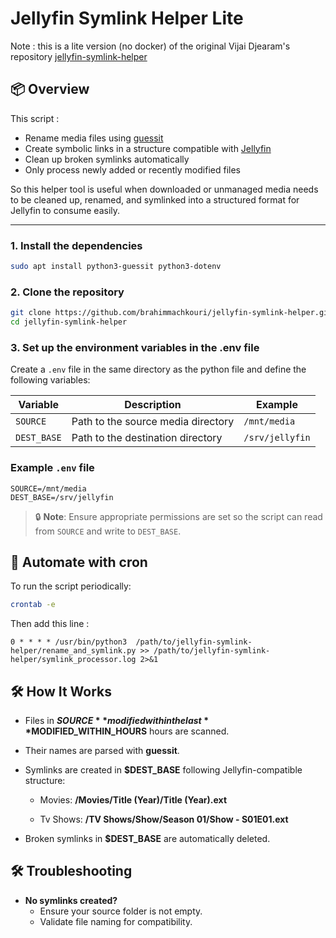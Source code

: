 # Jellyfin Symlink Helper Lite

Note : this is a lite version (no docker) of the original Vijai Djearam's repository [jellyfin-symlink-helper](https://github.com/vijaidjearam/jellyfin-symlink-helper)

## 📦 Overview

This script :
- Rename media files using [guessit](https://github.com/guessit-io/guessit)
- Create symbolic links in a structure compatible with [Jellyfin](https://jellyfin.org/)
- Clean up broken symlinks automatically
- Only process newly added or recently modified files

So this helper tool is useful when downloaded or unmanaged media needs to be cleaned up, renamed, and symlinked into a structured format for Jellyfin to consume easily.

---

### 1. Install the dependencies

```bash
sudo apt install python3-guessit python3-dotenv
```

### 2. Clone the repository

```bash
git clone https://github.com/brahimmachkouri/jellyfin-symlink-helper.git
cd jellyfin-symlink-helper
```

### 3. Set up the environment variables in the .env file

Create a `.env` file in the same directory as the python file and define the following variables:

| Variable    | Description                             | Example              |
|-------------|-----------------------------------------|----------------------|
| `SOURCE`    | Path to the source media directory      | `/mnt/media`     |
| `DEST_BASE` | Path to the destination directory       | `/srv/jellyfin`      |

### Example `.env` file

```env
SOURCE=/mnt/media
DEST_BASE=/srv/jellyfin
```

> 🔒 **Note**: Ensure appropriate permissions are set so the script can read from `SOURCE` and write to `DEST_BASE`.

## 🔁 Automate with cron
To run the script periodically:

```bash
crontab -e
```

Then add this line :
```
0 * * * * /usr/bin/python3  /path/to/jellyfin-symlink-helper/rename_and_symlink.py >> /path/to/jellyfin-symlink-helper/symlink_processor.log 2>&1
```


## 🛠 How It Works
- Files in **$SOURCE** modified within the last **$MODIFIED_WITHIN_HOURS** hours are scanned.

- Their names are parsed with **guessit**.

- Symlinks are created in **$DEST_BASE** following Jellyfin-compatible structure:

    - Movies: **/Movies/Title (Year)/Title (Year).ext**

    - Tv Shows: **/TV Shows/Show/Season 01/Show - S01E01.ext**

- Broken symlinks in **$DEST_BASE** are automatically deleted.

## 🛠️ Troubleshooting

- **No symlinks created?**
  - Ensure your source folder is not empty.
  - Validate file naming for compatibility.
